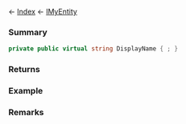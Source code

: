 ← [Index](Api-Index) ← [IMyEntity](VRage.Game.ModAPI.Ingame.IMyEntity)

### Summary

```csharp
private public virtual string DisplayName { ; }
```

### Returns

### Example

### Remarks

